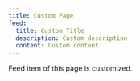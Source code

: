 ```yaml
---
title: Custom Page
feed:
  title: Custom Title
  description: Custom description
  content: Custom content.
---
```


Feed item of this page is customized.
